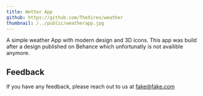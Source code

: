 ```yaml
---
title: Wetter App
github: https://github.com/TheXires/weather
thumbnail: /../public/weatherapp.jpg
---
```


A simple weather App with modern design and 3D icons. This app was build
after a design published on Behance which unfortunatly is not availible anymore.

## Feedback

If you have any feedback, please reach out to us at fake@fake.com

